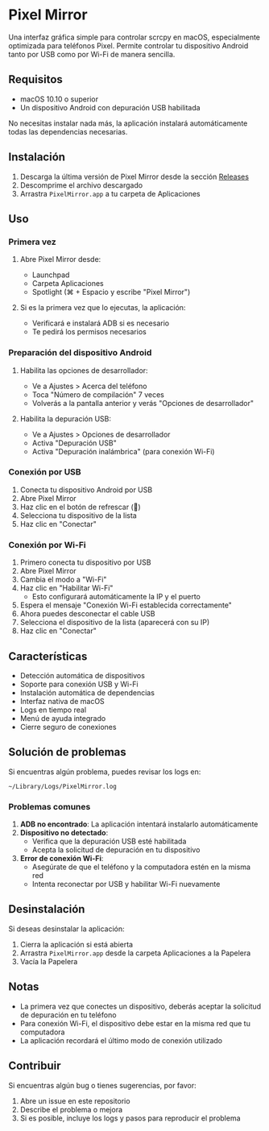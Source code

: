 # Pixel Mirror

Una interfaz gráfica simple para controlar scrcpy en macOS, especialmente optimizada para teléfonos Pixel. Permite controlar tu dispositivo Android tanto por USB como por Wi-Fi de manera sencilla.

## Requisitos

- macOS 10.10 o superior
- Un dispositivo Android con depuración USB habilitada

No necesitas instalar nada más, la aplicación instalará automáticamente todas las dependencias necesarias.

## Instalación

1. Descarga la última versión de Pixel Mirror desde la sección [Releases](https://github.com/tu-usuario/pixel-mirror/releases/latest)
2. Descomprime el archivo descargado
3. Arrastra `PixelMirror.app` a tu carpeta de Aplicaciones

## Uso

### Primera vez

1. Abre Pixel Mirror desde:
   - Launchpad
   - Carpeta Aplicaciones
   - Spotlight (⌘ + Espacio y escribe "Pixel Mirror")

2. Si es la primera vez que lo ejecutas, la aplicación:
   - Verificará e instalará ADB si es necesario
   - Te pedirá los permisos necesarios

### Preparación del dispositivo Android

1. Habilita las opciones de desarrollador:
   - Ve a Ajustes > Acerca del teléfono
   - Toca "Número de compilación" 7 veces
   - Volverás a la pantalla anterior y verás "Opciones de desarrollador"

2. Habilita la depuración USB:
   - Ve a Ajustes > Opciones de desarrollador
   - Activa "Depuración USB"
   - Activa "Depuración inalámbrica" (para conexión Wi-Fi)

### Conexión por USB

1. Conecta tu dispositivo Android por USB
2. Abre Pixel Mirror
3. Haz clic en el botón de refrescar (🔄)
4. Selecciona tu dispositivo de la lista
5. Haz clic en "Conectar"

### Conexión por Wi-Fi

1. Primero conecta tu dispositivo por USB
2. Abre Pixel Mirror
3. Cambia el modo a "Wi-Fi"
4. Haz clic en "Habilitar Wi-Fi"
   - Esto configurará automáticamente la IP y el puerto
5. Espera el mensaje "Conexión Wi-Fi establecida correctamente"
6. Ahora puedes desconectar el cable USB
7. Selecciona el dispositivo de la lista (aparecerá con su IP)
8. Haz clic en "Conectar"

## Características

- Detección automática de dispositivos
- Soporte para conexión USB y Wi-Fi
- Instalación automática de dependencias
- Interfaz nativa de macOS
- Logs en tiempo real
- Menú de ayuda integrado
- Cierre seguro de conexiones

## Solución de problemas

Si encuentras algún problema, puedes revisar los logs en:
```
~/Library/Logs/PixelMirror.log
```

### Problemas comunes

1. **ADB no encontrado**: La aplicación intentará instalarlo automáticamente
2. **Dispositivo no detectado**: 
   - Verifica que la depuración USB esté habilitada
   - Acepta la solicitud de depuración en tu dispositivo
3. **Error de conexión Wi-Fi**:
   - Asegúrate de que el teléfono y la computadora estén en la misma red
   - Intenta reconectar por USB y habilitar Wi-Fi nuevamente

## Desinstalación

Si deseas desinstalar la aplicación:
1. Cierra la aplicación si está abierta
2. Arrastra `PixelMirror.app` desde la carpeta Aplicaciones a la Papelera
3. Vacía la Papelera

## Notas

- La primera vez que conectes un dispositivo, deberás aceptar la solicitud de depuración en tu teléfono
- Para conexión Wi-Fi, el dispositivo debe estar en la misma red que tu computadora
- La aplicación recordará el último modo de conexión utilizado

## Contribuir

Si encuentras algún bug o tienes sugerencias, por favor:
1. Abre un issue en este repositorio
2. Describe el problema o mejora
3. Si es posible, incluye los logs y pasos para reproducir el problema 